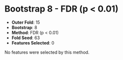 # Bootstrap 8 - FDR (p < 0.01)

- **Outer Fold**: 15
- **Bootstrap**: 8
- **Method**: FDR (p < 0.01)
- **Fold Seed**: 63
- **Features Selected**: 0

No features were selected by this method.
